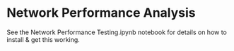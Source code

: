 # Network Performance Analysis

See the Network Performance Testing.ipynb notebook for details on how to install & get this working.
